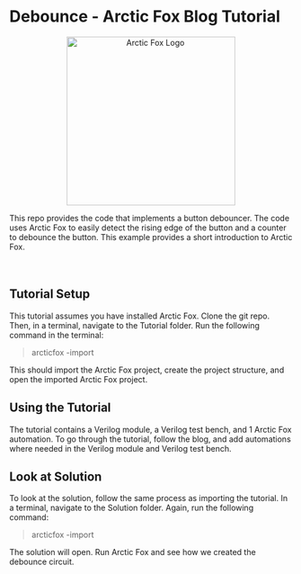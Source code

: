 # Debounce - Arctic Fox Blog Tutorial

<p align="center">
    <img src="https://icii.io/wp-content/uploads/2022/09/New-Arctic-Fox-Logo.Blue_.For-Animation.WithBehindForGaps-1.svg" alt="Arctic Fox Logo" style="width:300px;"/>
</p>
This repo provides the code that implements a button debouncer. The code uses Arctic Fox to easily detect the rising edge of the button and a counter to debounce the button. This example provides a short introduction to Arctic Fox. 

<br>
<br>
<br>

## Tutorial Setup
This tutorial assumes you have installed Arctic Fox. Clone the git repo. Then, in a terminal, navigate to the Tutorial folder. Run the following command in the terminal: 

> arcticfox -import

This should import the Arctic Fox project, create the project structure, and open the imported Arctic Fox project. 

## Using the Tutorial
The tutorial contains a Verilog module, a Verilog test bench, and 1 Arctic Fox automation. To go through the tutorial, follow the blog, and add automations where needed in the Verilog module and Verilog test bench. 

## Look at Solution
To look at the solution, follow the same process as importing the tutorial. In a terminal, navigate to the Solution folder. Again, run the following command: 

> arcticfox -import

The solution will open. Run Arctic Fox and see how we created the debounce circuit. 